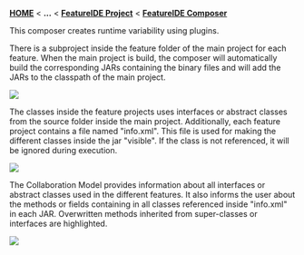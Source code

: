 <!-- Breadcrumb -->
[**HOME**](https://github.com/tthuem/FeatureIDE/wiki) < **...**  < [**FeatureIDE Project**](https://github.com/tthuem/FeatureIDE/wiki/FeatureIDE-Project) < [**FeatureIDE Composer**](https://github.com/FeatureIDE/FeatureIDE/wiki/FeatureIDE-Composer)

<!-- Introduction -->
This composer creates runtime variability using plugins.

There is a subproject inside the feature folder of the main project for each feature. When the main project is build, the composer will automatically build the corresponding JARs containing the binary files and will add the JARs to the classpath of the main project.

<img src="https://github.com/tthuem/FeatureIDE/wiki/Assets/FeatureIDEProject/Framework.png">

The classes inside the feature projects uses interfaces or abstract classes from the source folder inside the main project. Additionally, each feature project contains a file named "info.xml". This file is used for making the different classes inside the jar "visible". If the class is not referenced, it will be ignored during execution.

<img src="https://github.com/tthuem/FeatureIDE/wiki/Assets/FeatureIDEProject/Framework_Subproject.png">

The Collaboration Model provides information about all interfaces or abstract classes used in the different features. It also informs the user about the methods or fields containing in all classes referenced inside "info.xml" in each JAR. Overwritten methods inherited from super-classes or interfaces are highlighted.

<img src="https://github.com/tthuem/FeatureIDE/wiki/Assets/FeatureIDEProject/Framework_Model.png">
